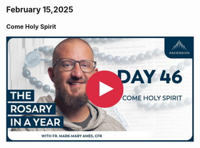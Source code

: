 ## February 15,2025

### Come Holy Spirit

[![Come Holy Spirit](https://raw.githubusercontent.com/linusjf/RIAY/main/February/jpgs/Day046.jpg)](https://youtu.be/W0_rEVsZ0G4 "Come Holy Spirit")
